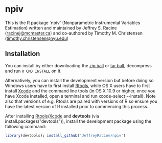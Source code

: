 # npiv

This is the R package `npiv' (Nonparametric Instrumental Variables Estimation) written and maintained by Jeffrey S. Racine (racinej@mcmaster.ca) and co-authored by Timothy M. Christensen (timothy.christensen@nyu.edu)

## Installation

You can install by either downloading the [zip
 ball](https://github.com/JeffreyRacine/npiv/zipball/main)
 or [tar
 ball](https://github.com/JeffreyRacine/npiv/tarball/main),
 decompress and run `R CMD INSTALL` on it.

Alternatively, you can install the development version but before
doing so Windows users have to first install
[Rtools](https://cran.r-project.org/bin/windows/Rtools/), while OS X
users have to first install
[Xcode](https://apps.apple.com/us/app/xcode/id497799835) and the
command line tools (in OS X 10.9 or higher, once you have Xcode
installed, open a terminal and run xcode-select --install). Note also
that versions of e.g. Rtools are paired with versions of R so ensure
you have the latest version of R installed prior to commencing this
process.

After installing
[Rtools](https://cran.r-project.org/bin/windows/Rtools/)/[Xcode](https://apps.apple.com/us/app/xcode/id497799835)
and **devtools** (via install.packages("devtools")), install the
development package using the following command:

```r
library(devtools); install_github('JeffreyRacine/npiv')
```

